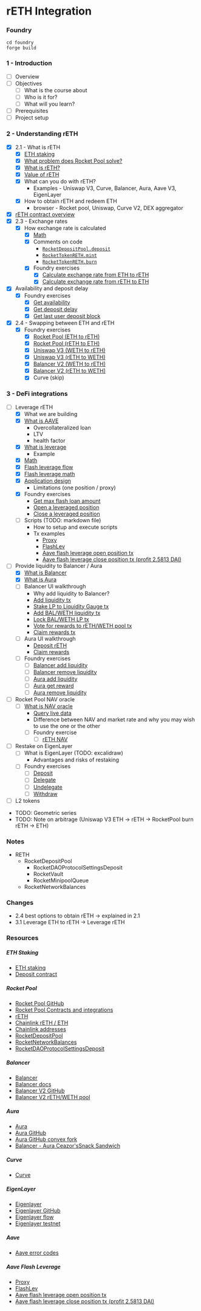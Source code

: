 # rETH Integration

### Foundry

```shell
cd foundry
forge build
```

### 1 - Introduction

- [ ] Overview
- [ ] Objectives
  - [ ] What is the course about
  - [ ] Who is it for?
  - [ ] What will you learn?
- [ ] Prerequisites
- [ ] Project setup

### 2 - Understanding rETH

- [x] 2.1 - What is rETH
  - [x] [ETH staking](./notes/eth-stake.png)
  - [x] [What problem does Rocket Pool solve?](./notes/rocket-pool.png)
  - [x] [What is rETH?](./notes/reth.png)
  - [x] [Value of rETH](./notes/reth.png)
  - [x] What can you do with rETH?
    - Examples - Uniswap V3, Curve, Balancer, Aura, Aave V3, EigenLayer
  - [x] How to obtain rETH and redeem ETH
    - browser - Rocket pool, Uniswap, Curve V2, DEX aggregator
- [x] [rETH contract overview](./notes/reth-flow.png)
- [x] 2.3 - Exchange rates
  - [x] How exchange rate is calculated
    - [x] [Math](./notes/reth-exchange-rate.png)
    - [x] Comments on code
      - [`RocketDepositPool.deposit`](https://github.com/rocket-pool/rocketpool/blob/fb53ec9ee9546faea70799ac8903005300eec9d6/contracts/contract/deposit/RocketDepositPool.sol#L90-L127)
      - [`RocketTokenRETH.mint`](https://github.com/rocket-pool/rocketpool/blob/fb53ec9ee9546faea70799ac8903005300eec9d6/contracts/contract/token/RocketTokenRETH.sol#L94-L103)
      - [`RocketTokenRETH.burn`](https://github.com/rocket-pool/rocketpool/blob/fb53ec9ee9546faea70799ac8903005300eec9d6/contracts/contract/token/RocketTokenRETH.sol#L106-L123)
    - [x] Foundry exercises
      - [x] [Calculate exchange rate from ETH to rETH](./foundry/exercises/exercise-calc-ex-rate-eth-reth.md)
      - [x] [Calculate exchange rate from rETH to ETH](./foundry/exercises/exercise-calc-ex-rate-reth-eth.md)
- [x] Availability and deposit delay
  - [x] Foundry exercises
    - [x] [Get availability](./foundry/exercises/exercise-get-avail.md)
    - [x] [Get deposit delay](./foundry/exercises/exercise-get-deposit-delay.md)
    - [x] [Get last user deposit block](./foundry/exercises/exercise-get-last-user-deposit-block.md)
- [x] 2.4 - Swapping between ETH and rETH
  - [x] Foundry exercises
    - [x] [Rocket Pool (ETH to rETH)](./foundry/exercises/exercise-swap-rocket-pool-eth-reth.md)
    - [x] [Rocket Pool (rETH to ETH)](./foundry/exercises/exercise-swap-rocket-pool-reth-eth.md)
    - [x] [Uniswap V3 (WETH to rETH)](./foundry/exercises/exercise-swap-uni-v3-weth-reth.md)
    - [x] [Uniswap V3 (rETH to WETH)](./foundry/exercises/exercise-swap-uni-v3-reth-weth.md)
    - [x] [Balancer V2 (WETH to rETH)](./foundry/exercises/exercise-swap-balancer-v2-weth-reth.md)
    - [x] [Balancer V2 (rETH to WETH)](./foundry/exercises/exercise-swap-balancer-v2-reth-weth.md)
    - [x] Curve (skip)

### 3 - DeFi integrations

- [ ] Leverage rETH
  - [x] What we are building
  - [x] [What is AAVE](./notes/aave.png)
    - Overcollateralized loan
    - LTV
    - health factor
  - [x] [What is leverage](./notes/leverage.png)
    - Example
  - [x] [Math](./notes/max-leverage.png)
  - [x] [Flash leverage flow](./notes/flash-lev.png)
  - [x] [Flash leverage math](./notes/flash-lev.png)
  - [x] [Application design](./notes/flash-lev-design.png)
    - Limitations (one position / proxy)
  - [x] Foundry exercises
    - [Get max flash loan amount](./foundry/exercises/exercise-aave-flash-lev-get-max-loan.md)
    - [Open a leveraged position](./foundry/exercises/exercise-aave-flash-lev-open.md)
    - [Close a leveraged position](./foundry/exercises/exercise-aave-flash-lev-close.md)
  - [ ] Scripts (TODO: markdown file)
    - How to setup and execute scripts
    - Tx examples
      - [Proxy](https://etherscan.io/address/0xC5aCD8c4604476FEFfd4bEb164a22f70ed56884D)
      - [FlashLev](https://etherscan.io/address/0xDcc6Dc8D59626E4E851c6b76df178Ab0C390bAF8)
      - [Aave flash leverage open position tx](https://etherscan.io/tx/0x79c5fb4ab1b5fc87842643410aa058c8b634650d5da16eb24728cc6ef793554b)
      - [Aave flash leverage close position tx (profit 2.5813 DAI)](https://etherscan.io/tx/0x03778694892ac46b37269e9ea0f64bd100326faa3abbb2b235a6dd3d15c3d240)
- [ ] Provide liquidity to Balancer / Aura
  - [x] [What is Balancer](./notes/balancer-v2.png)
  - [x] [What is Aura](./notes/balancer-v2.png)
  - [ ] Balancer UI walkthrough
    - Why add liquidity to Balancer?
    - [Add liquidity tx](https://etherscan.io/tx/0x8cce73567eef34d20c435a336ed0bbc667ca5937a3d7c7d876f0f9cf89766a80)
    - [Stake LP to Liquidity Gauge tx](https://etherscan.io/tx/0x507b35b84d1685a7c6e5a79f0f17024096e4f042b246047932a28b2de4d03c14)
    - [Add BAL/WETH liquidity tx](https://etherscan.io/tx/0x0612d067b5220750569b901400b3f2624ed0e5488ffeba3ae5e62a86e65bb99f)
    - [Lock BAL/WETH LP tx](https://etherscan.io/tx/0x1fd35f3b2d2fc146f087af52a90013784aa20fddde00b95ec82c2a7d19e9ba61)
    - [Vote for rewards to rETH/WETH pool tx](https://etherscan.io/tx/0x0c523f52cedb207d93ef0db682c84dc0c601444480497ae13df832abccaee89b)
    - [Claim rewards tx](https://etherscan.io/tx/0x52c10c465eb39ca9bace336eb1c95cda3bc8df5767c6e56aaaaf98143131029e)
  - [ ] Aura UI walkthrough
    - [Deposit rETH](https://etherscan.io/tx/0xb93f1c4ed66b7a92661c2350e95553811008618ec5921867977e37aca8e3ba09)
    - [Claim rewards](https://etherscan.io/tx/0x6f981d560c77e30588af65e28fd6d1c604bdb3fc55f0c42d4bac01f34ec88065)
  - [ ] Foundry exercises
    - [ ] [Balancer add liquidity](./foundry/exercises/exercise-balancer-join.md)
    - [ ] [Balancer remove liquidity](./foundry/exercises/exercise-balancer-exit.md)
    - [ ] [Aura add liquidity](./foundry/exercises/exercise-aura-deposit.md)
    - [ ] [Aura get reward](./foundry/exercises/exercise-aura-get-reward.md)
    - [ ] [Aura remove liquidity](./foundry/exercises/exercise-aura-exit.md)
- [ ] Rocket Pool NAV oracle
  - [ ] [What is NAV oracle](./notes/rocket-pool-nav.png)
    - [Query live data](https://etherscan.io/address/0xae78736cd615f374d3085123a210448e74fc6393#readContract#F6)
    - Difference between NAV and market rate and why you may wish to use the one or the other
    - [ ] Foundry exercise
      - [ ] [rETH NAV](./foundry/exercises/exercise-rocket-pool-nav.md)
- [ ] Restake on EigenLayer
  - [ ] What is EigenLayer (TODO: excalidraw)
    - Advantages and risks of restaking
  - [ ] Foundry exercises
    - [ ] [Deposit](./foundry/exercises/exercise-eigen-layer-deposit.md)
    - [ ] [Delegate](./foundry/exercises/exercise-eigen-layer-delegate.md)
    - [ ] [Undelegate](./foundry/exercises/exercise-eigen-layer-undelegate.md)
    - [ ] [Withdraw](./foundry/exercises/exercise-eigen-layer-withdraw.md)
- [ ] L2 tokens

- TODO: Geometric series
- TODO: Note on arbitrage (Uniswap V3 ETH -> rETH -> RocketPool burn rETH -> ETH)

### Notes

- RETH
  - RocketDepositPool
    - RocketDAOProtocolSettingsDeposit
    - RocketVault
    - RocketMinipoolQueue
  - RocketNetworkBalances

### Changes

- 2.4 best options to obtain rETH -> explained in 2.1
- 3.1 Leverage ETH to rETH -> Leverage rETH

### Resources

##### ETH Staking

- [ETH staking](https://ethereum.org/en/staking/)
- [Deposit contract](https://etherscan.io/address/0x00000000219ab540356cBB839Cbe05303d7705Fa)

##### Rocket Pool

- [Rocket Pool GitHub](https://github.com/rocket-pool/rocketpool)
- [Rocket Pool Contracts and integrations](https://docs.rocketpool.net/overview/contracts-integrations)
- [rETH](https://etherscan.io/address/0xae78736cd615f374d3085123a210448e74fc6393)
- [Chainlink rETH / ETH](https://data.chain.link/feeds/ethereum/mainnet/reth-eth)
- [Chainlink addresses](https://docs.chain.link/data-feeds#price-feeds)
- [RocketDepositPool](https://etherscan.io/address/0xDD3f50F8A6CafbE9b31a427582963f465E745AF8)
- [RocketNetworkBalances](https://etherscan.io/address/0x6Cc65bF618F55ce2433f9D8d827Fc44117D81399)
- [RocketDAOProtocolSettingsDeposit](https://etherscan.io/address/0xD846AA34caEf083DC4797d75096F60b6E08B7418)

##### Balancer

- [Balancer](https://balancer.fi/)
- [Balancer docs](https://docs.balancer.fi/)
- [Balancer V2 GitHub](https://github.com/balancer/balancer-v2-monorepo)
- [Balancer V2 rETH/WETH pool](https://balancer.fi/pools/ethereum/v2/0x1e19cf2d73a72ef1332c882f20534b6519be0276000200000000000000000112)

##### Aura

- [Aura](https://aura.finance/)
- [Aura GitHub](https://github.com/aurafinance/aura-contracts)
- [Aura GitHub convex fork](https://github.com/aurafinance/convex-platform)
- [Balancer - Aura Ceazor'sSnack Sandwich](https://www.youtube.com/watch?v=1VQ3hdnn3yc)

##### Curve

- [Curve](https://curve.fi/)

##### EigenLayer

- [Eigenlayer](https://www.eigenlayer.xyz/)
- [Eigenlayer GitHub](https://github.com/Layr-Labs/eigenlayer-contracts)
- [Eigenlayer flow](https://github.com/Layr-Labs/eigenlayer-contracts/tree/dev/docs#common-user-flows)
- [Eigenlayer testnet](https://holesky.eigenlayer.xyz/)

##### Aave

- [Aave error codes](https://github.com/aave/aave-v3-core/blob/master/contracts/protocol/libraries/helpers/Errors.sol)

##### Aave Flash Leverage

- [Proxy](https://etherscan.io/address/0xC5aCD8c4604476FEFfd4bEb164a22f70ed56884D)
- [FlashLev](https://etherscan.io/address/0xDcc6Dc8D59626E4E851c6b76df178Ab0C390bAF8)
- [Aave flash leverage open position tx](https://etherscan.io/tx/0x79c5fb4ab1b5fc87842643410aa058c8b634650d5da16eb24728cc6ef793554b)
- [Aave flash leverage close position tx (profit 2.5813 DAI)](https://etherscan.io/tx/0x03778694892ac46b37269e9ea0f64bd100326faa3abbb2b235a6dd3d15c3d240)
